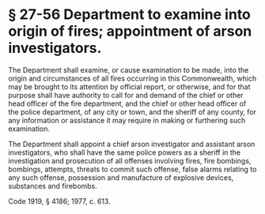 # § 27-56 Department to examine into origin of fires; appointment of arson investigators.

<p>The Department shall examine, or cause examination to be made, into the origin and circumstances of all fires occurring in this Commonwealth, which may be brought to its attention by official report, or otherwise, and for that purpose shall have authority to call for and demand of the chief or other head officer of the fire department, and the chief or other head officer of the police department, of any city or town, and the sheriff of any county, for any information or assistance it may require in making or furthering such examination.</p><p>The Department shall appoint a chief arson investigator and assistant arson investigators, who shall have the same police powers as a sheriff in the investigation and prosecution of all offenses involving fires, fire bombings, bombings, attempts, threats to commit such offense, false alarms relating to any such offense, possession and manufacture of explosive devices, substances and firebombs.</p><p>Code 1919, § 4186; 1977, c. 613.</p>